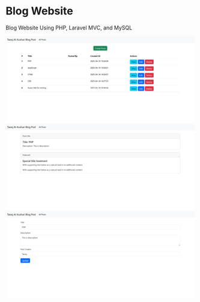 # Blog Website
Blog Website Using PHP, Laravel MVC, and MySQL

![](/public/images/Screenshot1.png)
![](/public/images/Screenshot2.png)
![](/public/images/Screenshot3.png)

